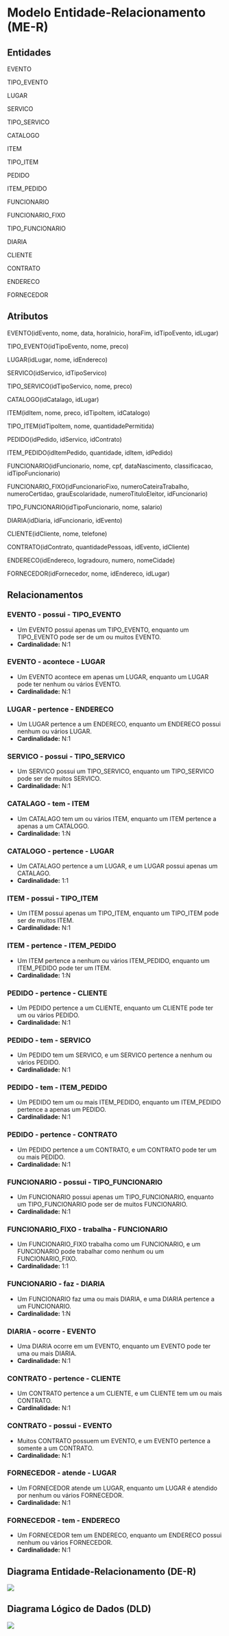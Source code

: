 # Modelo Entidade-Relacionamento (ME-R)

## Entidades

EVENTO

TIPO_EVENTO

LUGAR

SERVICO

TIPO_SERVICO

CATALOGO

ITEM

TIPO_ITEM

PEDIDO

ITEM_PEDIDO

FUNCIONARIO

FUNCIONARIO_FIXO

TIPO_FUNCIONARIO

DIARIA

CLIENTE

CONTRATO

ENDERECO

FORNECEDOR

## Atributos

EVENTO(idEvento, nome, data, horaInicio, horaFim, idTipoEvento, idLugar)

TIPO_EVENTO(idTipoEvento, nome, preco)

LUGAR(idLugar, nome, idEndereco)

SERVICO(idServico, idTipoServico)

TIPO_SERVICO(idTipoServico, nome, preco)

CATALOGO(idCatalago, idLugar)

ITEM(idItem, nome, preco, idTipoItem, idCatalogo)

TIPO_ITEM(idTipoItem, nome, quantidadePermitida)

PEDIDO(idPedido, idServico, idContrato)

ITEM_PEDIDO(idItemPedido, quantidade, idItem, idPedido)

FUNCIONARIO(idFuncionario, nome, cpf, dataNascimento, classificacao, idTipoFuncionario)

FUNCIONARIO_FIXO(idFuncionarioFixo, numeroCateiraTrabalho, numeroCertidao, grauEscolaridade, numeroTituloEleitor, idFuncionario)

TIPO_FUNCIONARIO(idTipoFuncionario, nome, salario)

DIARIA(idDiaria, idFuncionario, idEvento)

CLIENTE(idCliente, nome, telefone)

CONTRATO(idContrato, quantidadePessoas, idEvento, idCliente)

ENDERECO(idEndereco, logradouro, numero, nomeCidade)

FORNECEDOR(idFornecedor, nome, idEndereco, idLugar)

## Relacionamentos

### EVENTO - possui - TIPO_EVENTO
- Um EVENTO possui apenas um TIPO_EVENTO, enquanto um TIPO_EVENTO pode ser de um ou muitos EVENTO.
- **Cardinalidade:** N:1

### EVENTO - acontece - LUGAR
- Um EVENTO acontece em apenas um LUGAR, enquanto um LUGAR pode ter nenhum ou vários EVENTO.
- **Cardinalidade:** N:1

### LUGAR - pertence - ENDERECO
- Um LUGAR pertence a um ENDERECO, enquanto um ENDERECO possui nenhum ou vários LUGAR.
- **Cardinalidade:** N:1

### SERVICO - possui - TIPO_SERVICO
- Um SERVICO possui um TIPO_SERVICO, enquanto um TIPO_SERVICO pode ser de muitos SERVICO.
- **Cardinalidade:** N:1

### CATALAGO - tem - ITEM
- Um CATALAGO tem um ou vários ITEM, enquanto um ITEM pertence a apenas a um CATALOGO.
- **Cardinalidade:** 1:N

### CATALOGO - pertence - LUGAR
- Um CATALAGO pertence a um LUGAR, e um LUGAR possui apenas um CATALAGO.
- **Cardinalidade:** 1:1

### ITEM - possui - TIPO_ITEM
- Um ITEM possui apenas um TIPO_ITEM, enquanto um TIPO_ITEM pode ser de muitos ITEM.
- **Cardinalidade:** N:1

### ITEM - pertence - ITEM_PEDIDO
- Um ITEM pertence a nenhum ou vários ITEM_PEDIDO, enquanto um ITEM_PEDIDO pode ter um ITEM.
- **Cardinalidade:** 1:N

### PEDIDO - pertence - CLIENTE
- Um PEDIDO pertence a um CLIENTE, enquanto um CLIENTE pode ter um ou vários PEDIDO.
- **Cardinalidade:** N:1

### PEDIDO - tem - SERVICO
- Um PEDIDO tem um SERVICO, e um SERVICO pertence a nenhum ou vários PEDIDO.
- **Cardinalidade:** N:1

### PEDIDO - tem - ITEM_PEDIDO
- Um PEDIDO tem um ou mais ITEM_PEDIDO, enquanto um ITEM_PEDIDO pertence a apenas um PEDIDO.
- **Cardinalidade:** N:1

### PEDIDO - pertence - CONTRATO
- Um PEDIDO pertence a um CONTRATO, e um CONTRATO pode ter um ou mais PEDIDO.
- **Cardinalidade:** N:1

### FUNCIONARIO - possui - TIPO_FUNCIONARIO
- Um FUNCIONARIO possui apenas um TIPO_FUNCIONARIO, enquanto um TIPO_FUNCIONARIO pode ser de muitos FUNCIONARIO.
- **Cardinalidade:** N:1

### FUNCIONARIO_FIXO - trabalha - FUNCIONARIO
- Um FUNCIONARIO_FIXO trabalha como um FUNCIONARIO, e um FUNCIONARIO pode trabalhar como nenhum ou um FUNCIONARIO_FIXO.
- **Cardinalidade:** 1:1

### FUNCIONARIO - faz - DIARIA
- Um FUNCIONARIO faz uma ou mais DIARIA, e uma DIARIA pertence a um FUNCIONARIO.
- **Cardinalidade:** 1:N

### DIARIA - ocorre - EVENTO
- Uma DIARIA ocorre em um EVENTO, enquanto um EVENTO pode ter uma ou mais DIARIA.
- **Cardinalidade:** N:1

### CONTRATO - pertence - CLIENTE
- Um CONTRATO pertence a um CLIENTE, e um CLIENTE tem um ou mais CONTRATO.
- **Cardinalidade:** N:1

### CONTRATO - possui - EVENTO
- Muitos CONTRATO possuem um EVENTO, e um EVENTO pertence a somente a um CONTRATO.
- **Cardinalidade:** N:1

### FORNECEDOR - atende - LUGAR
- Um FORNECEDOR atende um LUGAR, enquanto um LUGAR é atendido por nenhum ou vários FORNECEDOR.
- **Cardinalidade:** N:1

### FORNECEDOR - tem - ENDERECO
- Um FORNECEDOR tem um ENDERECO, enquanto um ENDERECO possui nenhum ou vários FORNECEDOR.
- **Cardinalidade:** N:1

## Diagrama Entidade-Relacionamento (DE-R)
<img src="https://raw.githubusercontent.com/AlefMemTav/banco-de-dados-eventos/master/TF_scripts_2_PedroGarcia/DERTrabalhoFinalModificado.png?token=GHSAT0AAAAAACTALC773U5DLZ6575QVRFGSZTLTBSA">


## Diagrama Lógico de Dados (DLD)
<img src="https://raw.githubusercontent.com/AlefMemTav/banco-de-dados-eventos/master/TF_scripts_2_PedroGarcia/DLDTrabalhoFinalModificado.png?token=GHSAT0AAAAAACTALC77TJ43K7MKC3YPQF2EZTLTDKQ">
